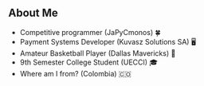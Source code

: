 ## About Me

* Competitive programmer (JaPyCmonos) 🍀
* Payment Systems Developer (Kuvasz Solutions SA) 🖥️
* Amateur Basketball Player (Dallas Mavericks) 🏀
* 9th Semester College Student (UECCI) 🎓
* Where am I from? (Colombia) :colombia:

<!--
**Cristiank17/Cristiank17** is a ✨ _special_ ✨ repository because its `README.md` (this file) appears on your GitHub profile.

Here are some ideas to get you started:

- 🔭 I’m currently working on ...
- 🌱 I’m currently learning ...
- 👯 I’m looking to collaborate on ...
- 🤔 I’m looking for help with ...
- 💬 Ask me about ...
- 📫 How to reach me: ...
- 😄 Pronouns: ...
- ⚡ Fun fact: ...
-->
